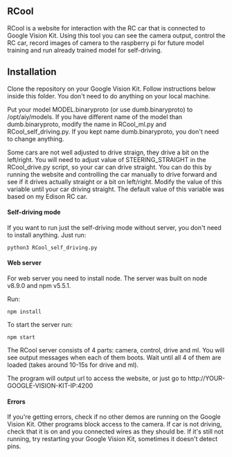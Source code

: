 ## RCool

RCool is a website for interaction with the RC car that is connected to Google Vision Kit. Using this tool you can see the camera output, control the RC car, record images of camera to the raspberry pi for future model training and run already trained model for self-driving.

## Installation

Clone the repository on your Google Vision Kit. Follow instructions below inside this folder. You don't need to do anything on your local machine.

Put your model MODEL.binaryproto (or use dumb.binaryproto) to /opt/aiy/models. If you have different name of the model than dumb.binaryproto, modify the name in RCool_ml.py and RCool_self_driving.py. If you kept name dumb.binaryproto, you don't need to change anything.

Some cars are not well adjusted to drive straign, they drive a bit on the left/right. You will need to adjust value of STEERING_STRAIGHT in the RCool_drive.py script, so your car can drive straight. You can do this by running the website and controlling the car manually to drive forward and see if it drives actually straight or a bit on left/right. Modify the value of this variable until your car driving straight. The default value of this variable was based on my Edison RC car.

#### Self-driving mode

If you want to run just the self-driving mode without server, you don't need to install anything. Just run:
```
python3 RCool_self_driving.py
```

#### Web server

For web server you need to install node. The server was built on node v8.9.0 and npm v5.5.1.

Run:
```
npm install
```

To start the server run:
```
npm start
```

The RCool server consists of 4 parts: camera, control, drive and ml. You will see output messages when each of them boots. Wait until all 4 of them are loaded (takes around 10-15s for drive and ml).

The program will output url to access the website, or just go to http://YOUR-GOOGLE-VISION-KIT-IP:4200


#### Errors

If you're getting errors, check if no other demos are running on the Google Vision Kit. Other programs block access to the camera. If car is not driving, check that it is on and you connected wires as they should be. If it's still not running, try restarting your Google Vision Kit, sometimes it doesn't detect pins.
